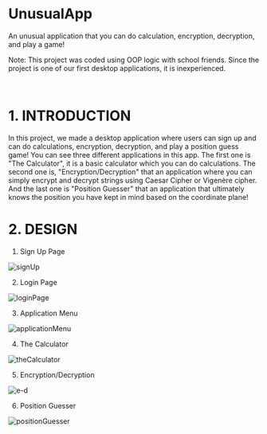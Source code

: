# UnusualApp
 An unusual application that you can do calculation, encryption, decryption, and play a game!


 
 Note: This project was coded using OOP logic with school friends. Since the project is one of our first desktop applications, it is inexperienced.


 
# 1.	INTRODUCTION

In this project, we made a desktop application where users can sign up and can do calculations, encryption, decryption, and play a position guess game! You can see three different applications in this app. The first one is "The Calculator", it is a basic calculator which you can do calculations. The second one is, "Encryption/Decryption" that an application where you can simply encrypt and decrypt strings using Caesar Cipher or Vigenère cipher. And the last one is "Position Guesser" that an application that ultimately knows the position you have kept in mind based on the coordinate plane!



# 2.	DESIGN

1. Sign Up Page

![signUp](https://user-images.githubusercontent.com/93702923/140315245-444e2660-b9a4-4724-ac1d-b8654e95bab6.png)

2. Login Page

![loginPage](https://user-images.githubusercontent.com/93702923/140315258-2b427029-11b9-4804-8533-48b78cd3a109.png)

3. Application Menu

![applicationMenu](https://user-images.githubusercontent.com/93702923/140315271-e6e9f3c4-2e28-46af-b09e-fca0772467b7.png)

4. The Calculator

![theCalculator](https://user-images.githubusercontent.com/93702923/140315280-4116d199-7194-4916-99cb-9ee441bf45c7.png)

5. Encryption/Decryption

![e-d](https://user-images.githubusercontent.com/93702923/140315293-a40cf3c4-a30c-4272-978d-1242f8924dec.png)

6.  Position Guesser

![positionGuesser](https://user-images.githubusercontent.com/93702923/140315306-8e8eb986-47fd-482a-b573-ee94ce4ebe6d.png)

